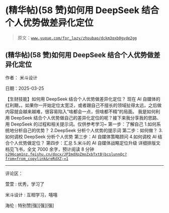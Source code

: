 # (精华帖)(58 赞)如何用 DeepSeek 结合个人优势做差异化定位

> 原文：[`www.yuque.com/for_lazy/zhoubao/dckm3qxb0gvde2gg`](https://www.yuque.com/for_lazy/zhoubao/dckm3qxb0gvde2gg)

## (精华帖)(58 赞)如何用 DeepSeek 结合个人优势做差异化定位

作者： 米斗设计

日期：2025-03-25

【生财技能】如何用 DeepSeek 结合个人优势做差异化定位？ 现在 AI
自媒体的红利期，。如果你一开始定位太宽泛，或者跟自己不擅长的领域扯得太远，之后做内容就会越来越难，很容易陷入“啥都会一点，但啥都不精”的局面。
我是如何利用 DeepSeek 结合个人优势做自己的差异化定位的呢？接下来我分享我的思路、用 DeepSeek 的过程和相关提示词。仅供参考学习~ 第一步：了解自己
1.如何系统地分析自己的优势？ 2.DeepSeek 分析个人优势的提示词 第二步：如何做？ 3.如何调校 DeepSeek 分析个人优势 第三步：AI
自媒体策略顾问 4.如何调校 AI 结合个人优势做定位？ 第四步：汇总 5.米斗的 AI 自媒体战略定位升级 详细排版文档见飞书，全文 7000 余字，预计阅读 8 分钟 [`s296cam1nz.feishu.cn/docx/JPImdXpZmoZxbTxtBjbcslunnQc?from=from_copylink&reRdXZ;=1`](https://s296cam1nz.feishu.cn/docx/JPImdXpZmoZxbTxtBjbcslunnQc?from=from_copylink&reRdXZ;=1)

* * *

评论区：

萱萱 : 优秀，学习了

米斗设计 : 互相学习，嘻嘻

海伦 : 特别赞[强][强][强]